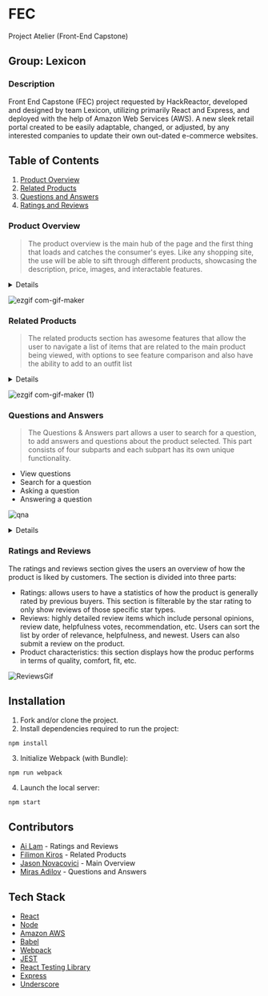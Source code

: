 # FEC
Project Atelier (Front-End Capstone)

## Group: Lexicon

### Description
Front End Capstone (FEC) project requested by HackReactor, developed and designed by team Lexicon, utilizing primarily React and Express, and deployed with the help of Amazon Web Services (AWS). A new sleek retail portal created to be easily adaptable, changed, or adjusted, by any interested companies to update their own out-dated e-commerce websites.

## Table of Contents
1. [Product Overview](#product-overview)
2. [Related Products](#related-products)
3. [Questions and Answers](#questions-and-answers)
4. [Ratings and Reviews](#ratings-and-reviews)

### Product Overview

> The product overview is the main hub of the page and the first thing that loads and catches the consumer's eyes. Like any shopping site, the use will be able to sift through different products, showcasing the description, price, images, and interactable features.

<details>
  
  * When a product has multiple styles, there will be rows (up to 4) of the styles and their thumbnail icon. a checkmark will be overlayed on the current selected style being shown on the main image.
 * The quantity selector will be disabled until a size is chosen for the current selected style, allowing you to choose how much to add to car (if purchasing).
 * Stars update upon swapping products, with an available hyperlink taking you down to the review sections.
 * Selected style will have the associated images as thumbnails overlaid on the left of the current main, enlarged image. There are arrows to navigate the images, as well as selecting to skip ahead, and a highlighted border for what image it currently being shown.
 * Upon clicking the main image, it will bring up a larger version of the image with the thumbnail and arrow functionalities with it. Clicking the image again acts as zooming in or out depending on the current state of the layout, tracking the users mouse movement as well while zoomed in.
  
</details>

![ezgif com-gif-maker](https://user-images.githubusercontent.com/81248975/182035200-8780bdd4-bbe0-4668-a536-cccba8a5e3b6.gif)

  
### Related Products

> The related products section has awesome features that allow the user to navigate a list of items that are related to the main product being viewed, with options to see feature comparison and also have the ability to add to an outfit list 

<details>
 
 * A star button found on the top right of a related card display helps the user make direct comparison between two products.
 * When a product is related to many items which won't fit on the user's viewport, the user will have access to carousel that can be navigated using arrow buttons (which remain invisible if all related items fit on users' screen display).
 * A persistent outfit carousel presents the user with an option of adding/removing products which may be bought together  
  
</details>

![ezgif com-gif-maker (1)](https://user-images.githubusercontent.com/81248975/182035560-6bd42bf3-ae35-436e-bb7f-33b6b8f96e0a.gif)

### Questions and Answers

> The Questions & Answers part allows a user to search for a question, to add answers and questions about the product selected. This part consists of four subparts and each subpart has its own unique functionality.
 * View questions
 * Search for a question
 * Asking a question
 * Answering a question

![qna](https://user-images.githubusercontent.com/97697504/181936240-6ab7479c-2439-4ecf-a93a-8dfaff5fbf80.gif)

<details>
 * Questions and Answers subcomponent shows list of questions that have been asked about the given product.
 * The list of questions and answers can be expanded and collapsed per user's choice. By default, two questions are displayed. The questions are sorted based on their helpfulness rating and user can load more questions by clicking "More Questions" button.
 * The list will instantly be changed to search result list based on a key word that user types in search bar. The search result list is generated after third keystoke.
</details>

### Ratings and Reviews

The ratings and reviews section gives the users an overview of how the product is liked by customers. The section is divided into three parts:
 * Ratings: allows users to have a statistics of how the product is generally rated by previous buyers. This section is filterable by the star rating to only show reviews of those specific star types.
 * Reviews: highly detailed review items which include personal opinions, review date, helpfulness votes, recommendation, etc. Users can sort the list by order of relevance, helpfulness, and newest. Users can also submit a review on the product.
 * Product characteristics: this section displays how the produc performs in terms of quality, comfort, fit, etc. 

![ReviewsGif](https://user-images.githubusercontent.com/88561551/181996410-a04512b7-0af2-490a-9d50-8ac84f8e6409.gif)


## Installation

1. Fork and/or clone the project.
2. Install dependencies required to run the project:
```
npm install
```
3. Initialize Webpack (with Bundle):
```
npm run webpack
```
4. Launch the local server:
```
npm start
```
## Contributors
* [Ai Lam](https://github.com/ai-lam) - Ratings and Reviews
* [Filimon Kiros](https://github.com/FilimonK-Git) - Related Products
* [Jason Novacovici](https://github.com/JNovacovici) - Main Overview
* [Miras Adilov](https://github.com/AdilovM) - Questions and Answers
## Tech Stack

* [React](https://reactjs.org/)
* [Node](https://nodejs.org/en/)
* [Amazon AWS](https://aws.amazon.com/)
* [Babel](https://babeljs.io/)
* [Webpack](https://webpack.js.org/)
* [JEST](https://jestjs.io/)
* [React Testing Library](https://testing-library.com/docs/react-testing-library/setup)
* [Express](http://expressjs.com/)
* [Underscore](https://underscorejs.org/)
